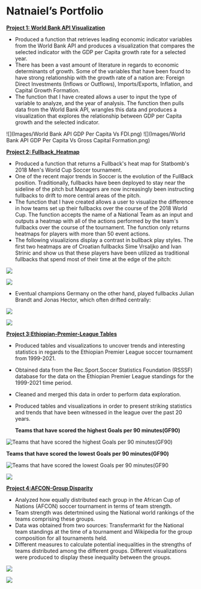 # Natnaiel’s Portfolio


[**Project 1: World Bank API Visualization**](https://github.com/Natnaiel98/World-Bank-API-Visualization)
- Produced a function that retrieves leading economic indicator variables from the World Bank API and produces a visualization that compares the selected indicator with the GDP per Capita growth rate for a selected year.
- There has been a vast amount of literature in regards to economic determinants of growth. Some of the variables that have been found to have strong relationship with the growth rate of a nation are: Foreign Direct Investments (Inflows or Outflows), Imports/Exports, Inflation, and Capital Growth Formation.
- The function that I have created allows a user to input the type of variable to analyze, and the year of analysis. The function then pulls data from the World Bank API, wrangles this data and produces a visualization that explores the relationship between GDP per Capita growth and the selected indicator.

![](Images/World Bank API GDP Per Capita Vs FDI.png)
![](Images/World Bank API GDP Per Capita Vs Gross Capital Formation.png)


[**Project 2: Fullback_Heatmap**](https://github.com/Natnaiel98/Fullback_Heatmap)
- Produced  a function that returns a Fullback's heat map for Statbomb's 2018 Men's World Cup Soccer tournament.
- One of the recent major trends in Soccer is the evolution of the FullBack position. Traditionally, fullbacks have been deployed to stay near the sideline of the pitch but Managers are now  increasingly been instructing fullbacks to drift to more central areas of the pitch. 
- The function that I have created allows a user to visualize the difference in how teams set up their fullbacks over the course of the 2018 World Cup. The function accepts the name of a National Team as an input and outputs a heatmap with all of the actions performed by the team's fullbacks over the course of the tournament. The function only returns heatmaps for players with more than 50 event actions.
- The following visualizions display a contrast in bullback play styles. The first two heatmaps are of Croatian fullbacks Sime Vrsaljko and Ivan Strinic and show us that these players have been utilized as traditional fullbacks that spend most of their time at the edge of the pitch:

![](Images/Croatia-%20Vrsaljlko%20Heatmap.png)

![](Images/Croatia-Ivan%20Strinic%20Heatmap.png)

- Eventual champions Germany on the other hand, played fullbacks Julian Brandt and Jonas Hector, which often drifted centrally:


![](Images/Gernany_Julian%20Brandt%20Heatmap.png)

![](Images/Germany_Jonas%20Hector%20Heatmap.png)

[**Project 3:Ethiopian-Premier-League Tables**](https://github.com/Natnaiel98/Ethiopian-Premier-League-Statistic-Tables)
- Produced tables and visualizations to uncover trends and interesting statistics in regards to the Ethiopian Premier League soccer tournament from 1999-2021.
- Obtained data from the Rec.Sport.Soccer Statistics Foundation (RSSSF) database for the data on the Ethiopian Premier League standings for the 1999-2021 time period.
- Cleaned and merged this data in order to perform data exploration.
- Produced tables and visualizations in order to present striking statistics and trends that have been witnessed in the league over the past 20 years.

  **Teams that have scored the highest Goals per 90 minutes(GF90)**
  
![Teams that have scored the highest Goals per 90 minutes(GF90)](Images/HighestGoals.png)

 **Teams that have scored the lowest Goals per 90 minutes(GF90)**
 
![Teams that have scored the lowest Goals per 90 minutes(GF90](Images/LowestGoals.png)

![](Images/Number%20of%20Club%20Relegations.png)

[**Project 4:AFCON-Group Disparity**](https://github.com/Natnaiel98/AFCON-Group-Disparity)

- Analyzed how equally distributed each group in the African Cup of Nations (AFCON) soccer tournament in terms of team strength.
- Team strength was detertmined using the National world rankings of the teams comprising these groups.
- Data was obtained from two sources: Transfermarkt for the National team standings at the time of a tournament and Wikipedia for the group composition for all tournaments held.
- Different measures to calculate potential inequalities in the strengths of teams distributed among the different groups. Different visualizations were produced to display these inequality between the groups.

![](Images/Average%20Fifa%20Ranking%20of%20Afcon%202021%20Groups.png)

![](Images/FIFA%20Ranking%20Difference%20between%20Third%20and%20Fourth%20Pot%20teams.png)



